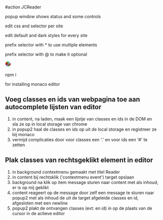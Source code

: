 #action JCReader

popup window shows status and some controls

edit css and selector per site

edit default and dark styles for every site

prefix selector with * to use mutliple elements

prefix selector with @ to make it optional

![voorbeeld](reader/images/icon.png) 

npm i

for installing monaco editor

## Voeg classes en ids van webpagina toe aan autocomplete lijsten van editor
1. in content, na laden, maak een lijstje van classes en ids in de DOM en sla ze op in local storage van chrome
2. in popup2 haal de classes en ids op uit de local storage en registreer ze bij monaco
3. vermijd complicaties door voor classes een '.' en voor ids een '#' te zetten

## Plak classes van rechtsgeklikt element in editor
1. in background contextmenu gemaakt met titel Reader
2. in content bij rechtsklik ('contextmenu event') target opslaan
3. background na klik op item message sturen naar content met als inhoud, er is op mij geklikt
4. content reageert op de message door zelf een message te sturen naar popup2 met als inhoud de uit de target afgeleide classes en id, afgesloten met een newline
5. popup2 plakt de ontvangen classes (evt: en id) in op de plaats van de cursor in de actieve editor

